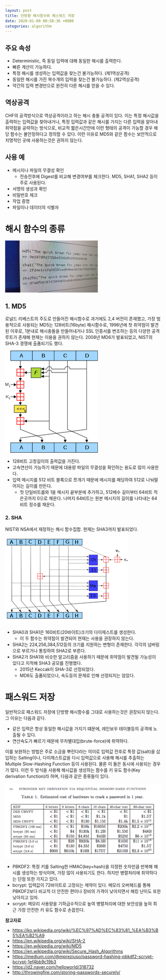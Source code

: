 ```yaml
---
layout: post
title: 단방향 해시함수와 패스워드 저장
date: 2020-01-09 00:58:36 +0900
categories: algorithm
---
```

## 주요 속성
* Deterministic, 즉 동일 입력에 대해 동일한 해시를 출력한다.
* 빠른 계산이 가능하다.
* 특정 해시를 생성하는 입력값을 찾는건 불가능하다. (제1역상공격)
* 동일한 해시를 가진 복수개의 입력을 찾는건 불가능하다. (제2역상공격)
* 약간의 입력 변경만으로 완전히 다른 해시를 얻을 수 있다.

## 역상공격
CHF의 공격방식으로 역상공격이라고 하는 해시 충돌 공격이 있다. 이는 특정 해시값을 출력하는 입력값을 찾아내거나, 특정 입력값과 같은 해시를 가지는 다른 입력을 알아내 취약점을 공략하는 방식으로, 비교적 짧은시간안에 이런 형태의 공격이 가능할 경우 해당 함수는 불안정하다고 정의할 수 있다. 이런 이유로 MD5와 같은 함수는 보안적으로 치명적인 곳에 사용하는것은 권하지 않는다.

## 사용 예
* 메시지나 파일의 무결성 확인
  * 전송전후에 Digest를 비교해 변경여부를 체크한다. MD5, SHA1, SHA2 등이 주로 사용된다.
* 서명의 생성과 확인
* 비밀번호 체크
* 작업 증명
* 파일이나 데이터의 식별자

# 해시 함수의 종류
![](../public/images/2-2020-01-09-cryptographic-hash-function.jpg)

## 1. MD5
로널드 리베스트의 주도로 만들어진 해시함수로 과거에도 2,4 버전이 존재했고, 가장 범용적으로 사용되는 MD5는 128비트(16byte) 해시함수로, 1996년에 첫 취약점이 발견된 이후로, 1분내로 해시충돌을 만들어내거나 SSL 인증서를 변조하는 등의 다양한 공격 루트가 존재해 현재는 이용을 권하지 않는다. 2008년 MD6가 발표되었고, NIST의 SHA-3 경쟁에 출품되기도 했다.

![](../public/images/3-2020-01-09-cryptographic-hash-function.png)

* 128비트 고정길이의 출력값을 가진다.
* 고속연산이 가능하기 때문에 대용량 파일의 무결성을 확인하는 용도로 많이 사용한다.
* 입력 메시지를 512 비트 블록으로 쪼개기 때문에 메시지를 패딩하여 512로 나눠떨어지는 길이를 만든다.
  * 첫 단일비트를와 1을 메시지 끝부분에 추가하고, 512배수 길이부터 64비트 적은곳까지 0으로 채운다. 나머지 64비트는 원본 메시지의 길이를 나타내는 64비트 정수를 채운다.


### 2. SHA
NIST와 NSA에서 재정하는 해시 함수집합. 현재는 SHA3까지 발표되었다.

![](../public/images/4-2020-01-09-cryptographic-hash-function.png)

* SHA0과 SHA1은 160비트(20바이트)크기의 다이제스트를 생성한다.
    * 이 두 함수는 취약점이 발견되어 현재는 사용을 권장하지 않는다.
* SHA2는 224,256,384,512등의 크기를 지원하는 변형이 존재한다. 각각의 넘버링으로 부르거나 통칭하여 SHA2로 부른다.
* SHA2가 SHA1와 비슷한 알고리즘을 사용하기 때문에 취약점이 발견될 가능성이 있다고 지적해 SHA3 공모를 진행했다.
    * 2015년 Keccak이 SHA-3로 선정되었다.
    * MD6도 출품되었으나, 속도등의 문제로 인해 선정되지는 않았다.

# 패스워드 저장
일반적으로 패스워드 저장에 단방향 해시함수를 그대로 사용하는것은 권장되지 않는다. 그 이유는 다음과 같다.
- 같은 입력은 항상 동일한 해시값을 가지기 떄문에, 레인보우 테이블등의 공격에 노출될 수 있다.
- 연산속도가 빠르기 때문에 무차별대입(brute-force)에 취약하다.

이를 보완하는 방법은 주로 소금을 뿌린다라는 의미로 입력값 전후로 특정 값(salt)을 삽입하는 Salting이나, 다이제스트값을 다시 입력값으로 사용해 해시를 추출하는 Multiple Slow-Hashing Function 등이 사용된다. 물론 이 둘은 동시에 사용되는 경우가 많다. 이런 두 방식을 사용해 해시값을 생성하는 함수를 키 유도 함수(Key derivation function)라 하며, 다음과 같은 종류들이 있다.

![알고리즘별 비용 추산](../public/images/1-2020-01-09-cryptographic-hash-function.png)

* PBKDF2: 특정 키를 Salting한 HMAC(key+hash)을 지정한 숫자만큼 반복해 해시를 생성하는 방식이며, 가장 많이 사용되기도 한다. 하지만 병렬처리에 취약하다는 단점 또한 가지고 있다.
* bcrypt: 입력값이 72바이트로 고정되는 제약이 있다. 메모리 오버헤드를 통해 PBKDF2보다 비교적 더 안전한 편이나 장비의 가격이 낮아지면서 해킹 난이도 또한 낮아지고 있따. 
* scrypt: 메모리 사용량을 기하급수적으로 높여 병렬처리에 대한 보안성을 높혀 최근 가장 안전한 키 유도 함수로 손꼽힌다.



**참고자료**
- https://ko.wikipedia.org/wiki/%EC%97%AD%EC%83%81_%EA%B3%B5%EA%B2%A9
- https://en.wikipedia.org/wiki/SHA-2
- https://en.wikipedia.org/wiki/MD5
- https://en.wikipedia.org/wiki/Secure_Hash_Algorithms
- https://medium.com/@mpreziuso/password-hashing-pbkdf2-scrypt-bcrypt-1ef4bb9c19b3
- https://d2.naver.com/helloworld/318732 
- http://throwingfire.com/storing-passwords-securely/